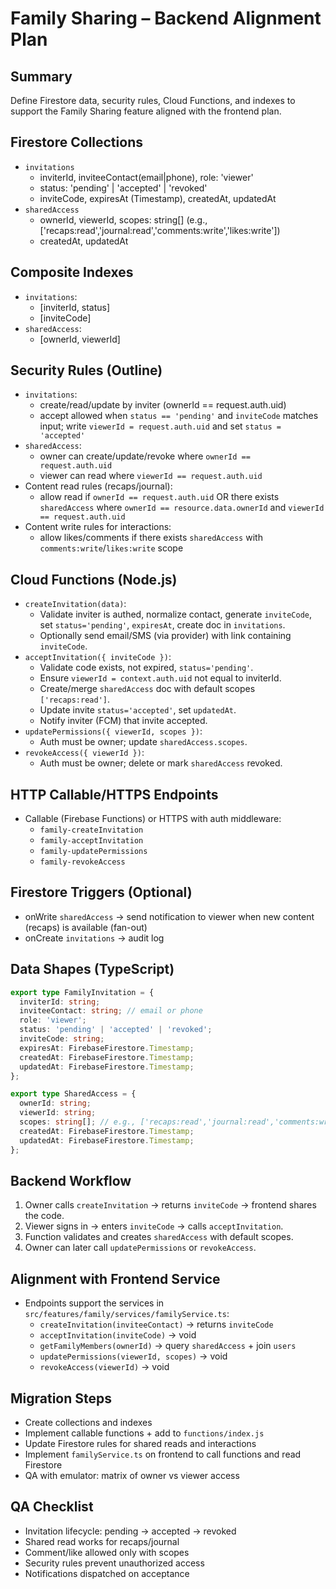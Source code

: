 # Family Sharing – Backend Alignment Plan

## Summary
Define Firestore data, security rules, Cloud Functions, and indexes to support the Family Sharing feature aligned with the frontend plan.

## Firestore Collections
- `invitations`
  - inviterId, inviteeContact(email|phone), role: 'viewer'
  - status: 'pending' | 'accepted' | 'revoked'
  - inviteCode, expiresAt (Timestamp), createdAt, updatedAt
- `sharedAccess`
  - ownerId, viewerId, scopes: string[] (e.g., ['recaps:read','journal:read','comments:write','likes:write'])
  - createdAt, updatedAt

## Composite Indexes
- `invitations`:
  - [inviterId, status]
  - [inviteCode]
- `sharedAccess`:
  - [ownerId, viewerId]

## Security Rules (Outline)
- `invitations`:
  - create/read/update by inviter (ownerId == request.auth.uid)
  - accept allowed when `status == 'pending'` and `inviteCode` matches input; write `viewerId = request.auth.uid` and set `status = 'accepted'`
- `sharedAccess`:
  - owner can create/update/revoke where `ownerId == request.auth.uid`
  - viewer can read where `viewerId == request.auth.uid`
- Content read rules (recaps/journal):
  - allow read if `ownerId == request.auth.uid` OR there exists `sharedAccess` where `ownerId == resource.data.ownerId` and `viewerId == request.auth.uid`
- Content write rules for interactions:
  - allow likes/comments if there exists `sharedAccess` with `comments:write`/`likes:write` scope

## Cloud Functions (Node.js)
- `createInvitation(data)`: 
  - Validate inviter is authed, normalize contact, generate `inviteCode`, set `status='pending'`, `expiresAt`, create doc in `invitations`.
  - Optionally send email/SMS (via provider) with link containing `inviteCode`.
- `acceptInvitation({ inviteCode })`:
  - Validate code exists, not expired, `status='pending'`.
  - Ensure `viewerId = context.auth.uid` not equal to inviterId.
  - Create/merge `sharedAccess` doc with default scopes `['recaps:read']`.
  - Update invite `status='accepted'`, set `updatedAt`.
  - Notify inviter (FCM) that invite accepted.
- `updatePermissions({ viewerId, scopes })`:
  - Auth must be owner; update `sharedAccess.scopes`.
- `revokeAccess({ viewerId })`:
  - Auth must be owner; delete or mark `sharedAccess` revoked.

## HTTP Callable/HTTPS Endpoints
- Callable (Firebase Functions) or HTTPS with auth middleware:
  - `family-createInvitation`
  - `family-acceptInvitation`
  - `family-updatePermissions`
  - `family-revokeAccess`

## Firestore Triggers (Optional)
- onWrite `sharedAccess` → send notification to viewer when new content (recaps) is available (fan-out)
- onCreate `invitations` → audit log

## Data Shapes (TypeScript)
```ts
export type FamilyInvitation = {
  inviterId: string;
  inviteeContact: string; // email or phone
  role: 'viewer';
  status: 'pending' | 'accepted' | 'revoked';
  inviteCode: string;
  expiresAt: FirebaseFirestore.Timestamp;
  createdAt: FirebaseFirestore.Timestamp;
  updatedAt: FirebaseFirestore.Timestamp;
};

export type SharedAccess = {
  ownerId: string;
  viewerId: string;
  scopes: string[]; // e.g., ['recaps:read','journal:read','comments:write','likes:write']
  createdAt: FirebaseFirestore.Timestamp;
  updatedAt: FirebaseFirestore.Timestamp;
};
```

## Backend Workflow
1. Owner calls `createInvitation` → returns `inviteCode` → frontend shares the code.
2. Viewer signs in → enters `inviteCode` → calls `acceptInvitation`.
3. Function validates and creates `sharedAccess` with default scopes.
4. Owner can later call `updatePermissions` or `revokeAccess`.

## Alignment with Frontend Service
- Endpoints support the services in `src/features/family/services/familyService.ts`:
  - `createInvitation(inviteeContact)` → returns `inviteCode`
  - `acceptInvitation(inviteCode)` → void
  - `getFamilyMembers(ownerId)` → query `sharedAccess` + join `users`
  - `updatePermissions(viewerId, scopes)` → void
  - `revokeAccess(viewerId)` → void

## Migration Steps
- Create collections and indexes
- Implement callable functions + add to `functions/index.js`
- Update Firestore rules for shared reads and interactions
- Implement `familyService.ts` on frontend to call functions and read Firestore
- QA with emulator: matrix of owner vs viewer access

## QA Checklist
- Invitation lifecycle: pending → accepted → revoked
- Shared read works for recaps/journal
- Comment/like allowed only with scopes
- Security rules prevent unauthorized access
- Notifications dispatched on acceptance
